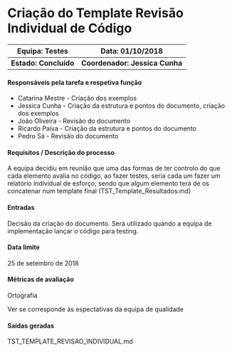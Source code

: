 # **Criação do Template Revisão Individual de Código**

| Equipa: Testes        | Data: 01/10/2018               |
| --------------------- | ------------------------------ |
| **Estado: Concluído** | **Coordenador: Jessica Cunha** |

#### **Responsáveis pela tarefa e respetiva função**

- Catarina Mestre - Criação dos exemplos 
- Jessica Cunha - Criação da estrutura e pontos do documento, criação dos exemplos 
- João Oliveira - Revisão do documento
- Ricardo Paiva - Criação da estrutura e pontos do documento
- Pedro Sá - Revisão do documento

#### **Requisitos / Descrição do processo**

A equipa decidiu em reunião que uma das formas de ter controlo do que cada elemento avalia no código, ao fazer testes, seria cada um fazer um relatório individual de esforço, sendo que algum elemento terá de os concatenar num template final (TST_Template_Resultados.md)
#### **Entradas**

Decisão da criação do documento.
Será utilizado quando a equipa de implementação lançar o código para testing.
#### **Data limite**

25 de setembro de 2018

#### **Métricas de avaliação**

Ortografia

Ver se corresponde às espectativas da equipa de qualidade

#### **Saídas geradas**

TST_TEMPLATE_REVISAO_INDIVIDUAL.md
